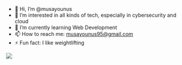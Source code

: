- 👋 Hi, I’m @musayounus
- 👀 I’m interested in all kinds of tech, especially in cybersecurity and cloud
- 🌱 I’m currently learning Web Development
- 📫 How to reach me: musayounus95@gmail.com
- ⚡ Fun fact: I like weightlifting

![](https://komarev.com/ghpvc/?username=musayounus&base=0&color=brightgreen)
